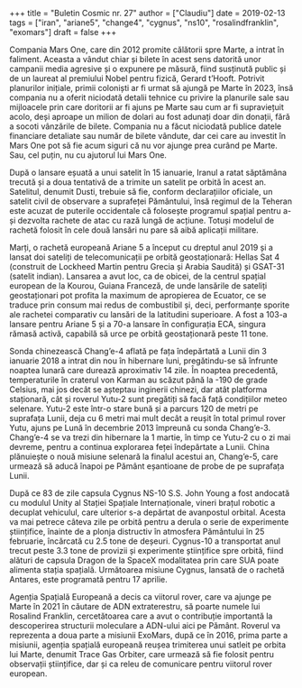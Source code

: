 +++
title = "Buletin Cosmic nr. 27"
author = ["Claudiu"]
date = 2019-02-13
tags = ["iran", "ariane5", "change4", "cygnus", "ns10", "rosalindfranklin", "exomars"]
draft = false
+++

Compania Mars One, care din 2012 promite călătorii spre Marte, a intrat în faliment. Aceasta a vândut chiar și bilete în acest sens datorită unor campanii media agresive și o expunere pe măsură, fiind susținută public și de un laureat al premiului Nobel pentru fizică, Gerard t’Hooft. Potrivit planurilor inițiale, primii coloniști ar fi urmat să ajungă pe Marte în 2023, însă compania nu a oferit niciodată detalii tehnice cu privire la planurile sale sau mijloacele prin care doritorii ar fi ajuns pe Marte sau cum ar fi supraviețuit acolo, deși aproape un milion de dolari au fost adunați doar din donații, fără a socoti vânzările de bilete. Compania nu a făcut niciodată publice datele financiare detaliate sau număr de bilete vândute, dar cei care au investit în Mars One pot să fie acum siguri că nu vor ajunge prea curând pe Marte. Sau, cel puțin, nu cu ajutorul lui Mars One.

După o lansare eșuată a unui satelit în 15 ianuarie, Iranul a ratat săptămâna trecută și a doua tentativă de a trimite un satelit pe orbită în acest an. Satelitul, denumit Dusti, trebuie să fie, conform declarațiilor oficiale, un satelit civil de observare a suprafeței Pământului, însă regimul de la Teheran este acuzat de puterile occidentale că folosește programul spațial pentru a-și dezvolta rachete de atac cu rază lungă de acțiune. Totuși modelul de rachetă folosit în cele două lansări nu pare să aibă aplicații militare.

Marți, o rachetă europeană Ariane 5 a început cu dreptul anul 2019 și a lansat doi sateliți de telecomunicații pe orbită geostaționară: Hellas Sat 4 (construit de Lockheed Martin pentru Grecia și Arabia Saudită) și GSAT-31 (satelit indian). Lansarea a avut loc, ca de obicei, de la centrul spațial european de la Kourou, Guiana Franceză, de unde lansările de sateliți geostaționari pot profita la maximum de apropierea de Ecuator, ce se traduce prin consum mai redus de combustibil și, deci, performanțe sporite ale rachetei comparativ cu lansări de la latitudini superioare. A fost a 103-a lansare pentru Ariane 5 și a 70-a lansare în configurația ECA, singura rămasă activă, capabilă să urce pe orbită geostaționară peste 11 tone.

Sonda chinezească Chang’e-4 aflată pe fața îndepărtată a Lunii din 3 ianuarie 2018 a intrat din nou în hibernare luni, pregătindu-se să înfrunte noaptea lunară care durează aproximativ 14 zile. În noaptea precedentă, temperaturile în craterul von Karman au scăzut până la -190 de grade Celsius, mai jos decât se așteptau inginerii chinezi, dar atât platforma staționară, cât și roverul Yutu-2 sunt pregătiți să facă față condițiilor meteo selenare. Yutu-2 este într-o stare bună și a parcurs 120 de metri pe suprafața Lunii, deja cu 6 metri mai mult decât a reușit în total primul rover Yutu, ajuns pe Lună în decembrie 2013 împreună cu sonda Chang’e-3. Chang’e-4 se va trezi din hibernare la 1 martie, în timp ce Yutu-2 cu o zi mai devreme, pentru a continua explorarea feței îndepărtate a Lunii. China plănuiește o nouă misiune selenară la finalul acestui an, Chang’e-5, care urmează să aducă înapoi pe Pământ eșantioane de probe de pe suprafața Lunii.

După ce 83 de zile capsula Cygnus NS-10 S.S. John Young a fost andocată cu modulul Unity al Stației Spațiale Internaționale, vineri brațul robotic a decuplat vehiculul, care ulterior s-a depărtat de avanpostul orbital. Acesta va mai petrece câteva zile pe orbită pentru a derula o serie de experimente științifice, înainte de a plonja distructiv în atmosfera Pământului în 25 februarie, încărcată cu 2.5 tone de deșeuri. Cygnus-10 a transportat anul trecut peste 3.3 tone de provizii și experimente științifice spre orbită, fiind alături de capsula Dragon de la SpaceX modalitatea prin care SUA poate alimenta stația spațială. Următoarea misiune Cygnus, lansată de o rachetă Antares, este programată pentru 17 aprilie.

Agenția Spațială Europeană a decis ca viitorul rover, care va ajunge pe Marte în 2021 în căutare de ADN extraterestru, să poarte numele lui Rosalind Franklin, cercetătoarea care a avut o contribuție importantă la descoperirea structurii moleculare a ADN-ului aici pe Pământ. Roverul va reprezenta a doua parte a misiunii ExoMars, după ce în 2016, prima parte a misiunii, agenția spațială europeană reușea trimiterea unui satleit pe orbita lui Marte, denumit Trace Gas Orbiter, care urmează să fie folosit pentru observații științifice, dar și ca releu de comunicare pentru viitorul rover european.